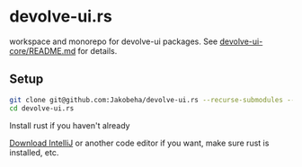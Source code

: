 # devolve-ui.rs

workspace and monorepo for devolve-ui packages. See [devolve-ui-core/README.md](https://github.com/Jakobeha/devolve-ui-core#readme) for details.

## Setup

```sh
git clone git@github.com:Jakobeha/devolve-ui.rs --recurse-submodules --depth=1
cd devolve-ui.rs
```

Install rust if you haven't already

[Download IntelliJ](https://www.jetbrains.com/idea/download/download-thanks.html) or another code editor if you want, make sure rust is installed, etc.